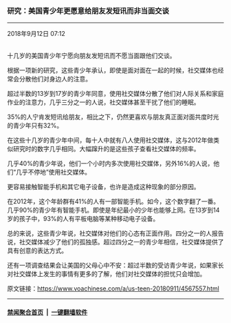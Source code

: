 ### 研究：美国青少年更愿意给朋友发短讯而非当面交谈
------------------------

<div class="published">
 <span class="date" title="中国时间">
  <time datetime="2018-09-12T07:12:04+08:00">
   2018年9月12日 07:12
  </time>
 </span>
</div>
<br/>
<div class="wsw">
 <p>
  十几岁的美国青少年宁愿向朋友发短讯而不愿当面跟他们交谈。
 </p>
 <p>
  根据一项新的研究，这些青少年承认，即使是面对面在一起的时候，社交媒体也经常会分散他们对身边人的注意。
 </p>
 <p>
  超过半数的13岁到17岁的青少年同意，使用社交媒体分散了他们对人际关系和家庭作业的注意力，几乎三分之一的人说，社交媒体甚至干扰了他们的睡眠。
 </p>
 <p>
  35%的人宁肯发短讯给朋友，相比之下，仍然更喜欢与朋友真正面对面共度时光的青少年只有32%。
 </p>
 <p>
  在这些十几岁的青少年中间，每十人中就有八人使用社交媒体，这与2012年做类似研究时的数字几乎相同。大幅蹿升的是这些孩子查看社交媒体的频率。
 </p>
 <p>
  几乎40%的青少年说，他们一个小时内多次使用社交媒体，另外16%的人说，他们“几乎不停地”使用社交媒体。
 </p>
 <p>
  更容易接触智能手机和其它电子设备，也许是造成这种现象的部分原因。
 </p>
 <p>
  在2012年，这个年龄群有41%的人有一部智能手机。如今，这个数字翻了一番。几乎90%的青少年有智能手机。即使是年纪最小的少年也能够上网。在13岁到14岁的孩子中，93%的人有平板电脑等某种移动电子设备。
 </p>
 <p>
  总的来说，这些青少年说，社交媒体对他们的心态有正面作用。四分之一的人报告说，社交媒体减少了他们的孤独感。超过四分之一的青少年相信，社交媒体提供了具有创意的表达方式。
 </p>
 <p>
  还有一项调查结果会让美国的父母心中不安：超过半数的受访青少年说，如果家长对社交媒体上发生的事情有更多的了解，他们对社交媒体的担忧只会增加。
 </p>
 <p>
 </p>
</div>

原文链接：https://www.voachinese.com/a/us-teen-20180911/4567557.html


------------------------
#### [禁闻聚合首页](https://github.com/gfw-breaker/banned-news/blob/master/README.md) &nbsp;|&nbsp;  [一键翻墙软件](https://github.com/gfw-breaker/nogfw/blob/master/README.md)